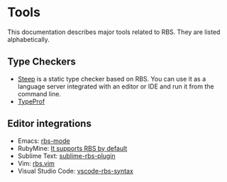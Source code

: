 # Tools

This documentation describes major tools related to RBS. They are listed alphabetically.

## Type Checkers

* [Steep](https://github.com/soutaro/steep) is a static type checker based on RBS. You can use it as a language server integrated with an editor or IDE and run it from the command line.
* [TypeProf](https://github.com/ruby/typeprof)

## Editor integrations

* Emacs: [rbs-mode](https://github.com/ybiquitous/rbs-mode)
* RubyMine: [It supports RBS by default](https://www.jetbrains.com/help/ruby/rbs.html)
* Sublime Text: [sublime-rbs-plugin](https://github.com/soutaro/sublime-rbs-plugin)
* Vim: [rbs.vim](https://github.com/pocke/rbs.vim)
* Visual Studio Code: [vscode-rbs-syntax](https://github.com/soutaro/vscode-rbs-syntax)
